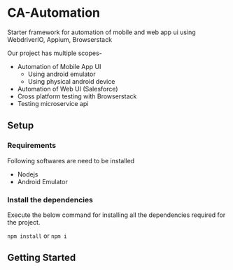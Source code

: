 # CA-Automation

Starter framework for automation of mobile and web app ui using WebdriverIO, Appium, Browserstack

Our project has multiple scopes-

- Automation of Mobile App UI
  - Using android emulator
  - Using physical android device
- Automation of Web UI (Salesforce)
- Cross platform testing with Browserstack
- Testing microservice api

## Setup

### Requirements

Following softwares are need to be installed

- Nodejs
- Android Emulator

### Install the dependencies

Execute the below command for installing all the dependencies required for the project.

`npm install` or `npm i`

## Getting Started
